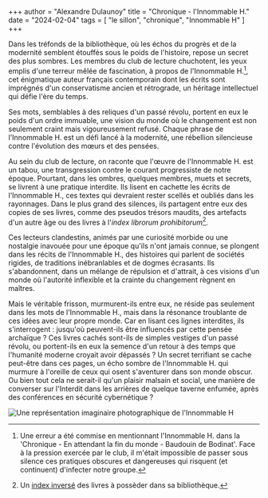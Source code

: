 +++
author = "Alexandre Dulaunoy"
title = "Chronique - l'Innommable H."
date = "2024-02-04"
tags = [
    "le sillon", "chronique", "Innommable H"
]
+++

Dans les tréfonds de la bibliothèque, où les échos du progrès et de la modernité semblent étouffés sous le poids de l'histoire, repose un secret des plus sombres. Les membres du club de lecture chuchotent, les yeux emplis d'une terreur mêlée de fascination, à propos de l'Innommable H.[^1], cet énigmatique auteur français contemporain dont les écrits sont imprégnés d'un conservatisme ancien et rétrograde, un héritage intellectuel qui défie l'ère du temps.

Ses mots, semblables à des reliques d'un passé révolu, portent en eux le poids d'un ordre immuable, une vision du monde où le changement est non seulement craint mais vigoureusement refusé. Chaque phrase de l'Innommable H. est un défi lancé à la modernité, une rébellion silencieuse contre l'évolution des mœurs et des pensées.

Au sein du club de lecture, on raconte que l'œuvre de l'Innommable H. est un tabou, une transgression contre le courant progressiste de notre époque. Pourtant, dans les ombres, quelques membres, muets et secrets, se livrent à une pratique interdite. Ils lisent en cachette les écrits de l'Innommable H., ces textes qui devraient rester scellés et oubliés dans les rayonnages. Dans le plus grand des silences, ils partagent entre eux des copies de ses livres, comme des pseudos trésors maudits, des artefacts d'un autre âge ou des livres à l'*index librorum prohibitorum*[^2].

Ces lecteurs clandestins, animés par une curiosité morbide ou une nostalgie inavouée pour une époque qu'ils n'ont jamais connue, se plongent dans les récits de l'Innommable H., des histoires qui parlent de sociétés rigides, de traditions inébranlables et de dogmes écrasants. Ils s'abandonnent, dans un mélange de répulsion et d'attrait, à ces visions d'un monde où l'autorité inflexible et la crainte du changement règnent en maîtres.

Mais le véritable frisson, murmurent-ils entre eux, ne réside pas seulement dans les mots de l'Innommable H., mais dans la résonance troublante de ces idées avec leur propre monde. Car en lisant ces lignes interdites, ils s'interrogent : jusqu'où peuvent-ils être influencés par cette pensée archaïque ? Ces livres cachés sont-ils de simples vestiges d'un passé révolu, ou portent-ils en eux la semence d'un retour à des temps que l'humanité moderne croyait avoir dépassés ? Un secret terrifiant se cache peut-être dans ces pages, un écho sombre de l'Innommable H. qui murmure à l'oreille de ceux qui osent s'aventurer dans son monde obscur. Ou bien tout cela ne serait-il qu'un plaisir malsain et social, une manière de converser sur l'Interdit dans les arrières de quelque taverne enfumée, après des conférences en sécurité cybernétique ? 

![Une représentation imaginaire photographique de l'Innommable H](/images/h.jpg)

[^1]: Une erreur a été commise en mentionnant l'Innommable H. dans la 'Chronique - En attendant la fin du monde - Baudouin de Bodinat'. Face à la pression exercée par le club, il m'était impossible de passer sous silence ces pratiques obscures et dangereuses qui risquent (et continuent) d'infecter notre groupe. 

[^2]: Un [index inversé](https://fr.wikipedia.org/wiki/Index_librorum_prohibitorum) des livres à possèder dans sa bibliothèque.

